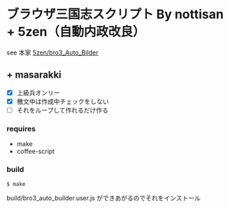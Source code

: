 # ブラウザ三国志スクリプト By nottisan + 5zen（自動内政改良）

see 本家 [5zen/bro3_Auto_Bilder](http://github.com/5zen/bro3_Auto_Bilder)

## + masarakki

- [x] 上級兵オンリー
- [x] 檄文中は作成中チェックをしない
- [ ] それをループして作れるだけ作る

### requires

- make
- coffee-script

### build

```
$ make
```

build/bro3_auto_builder.user.js ができあがるのでそれをインストール
